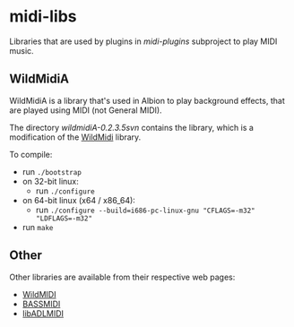 # midi-libs

Libraries that are used by plugins in *midi-plugins* subproject to play MIDI music.

## WildMidiA

WildMidiA is a library that's used in Albion to play background effects, that are played using MIDI (not General MIDI).

The directory *wildmidiA-0.2.3.5svn* contains the library, which is a modification of the [WildMidi](https://sourceforge.net/projects/wildmidi/ "WildMidi Midi Library and Player") library.

To compile:

* run `./bootstrap`
* on 32-bit linux:
  * run `./configure`
* on 64-bit linux (x64 / x86_64):
  * run `./configure --build=i686-pc-linux-gnu "CFLAGS=-m32" "LDFLAGS=-m32"`
* run `make`

## Other

Other libraries are available from their respective web pages:

* [WildMIDI](https://github.com/Mindwerks/wildmidi "WildMIDI: A Software Synthesizer")
* [BASSMIDI](https://www.un4seen.com/bass.html "BASS audio library")
* [libADLMIDI](https://github.com/Wohlstand/libADLMIDI/ "A Software MIDI Synthesizer library with OPL3 (YMF262) emulator")
